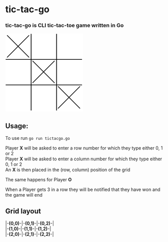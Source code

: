 # **tic-tac-go**
### tic-tac-go is CLI tic-tac-toe game written in Go
![tic-tac-go logo](tictacgo.svg)
## **Usage:**

To use run `go run tictacgo.go`

Player **X** will be asked to enter a row number for which they type either 0, 1 or 2<br/>
Player **X** will be asked to enter a column number for which they type either 0, 1 or 2<br/>
An **X** is then placed in the (row, column) position of the grid

The same happens for Player **O**

When a Player gets 3 in a row they will be notified that they have won and the game will end

## **Grid layout**
|-**(0,0)**-|-**(0,1)**-|-**(0,2)**-|<br/>
|-**(1,0)**-|-**(1,1)**-|-**(1,2)**-|<br/>
|-**(2,0)**-|-**(2,1)**-|-**(2,2)**-|
